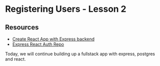 # Registering Users - Lesson 2

## Resources

* [Create React App with Express backend](https://daveceddia.com/create-react-app-express-backend/)
* [Express React Auth Repo](https://github.com/lizraeli/express_fullstack_auth_2)

Today, we will continue building up a fullstack app with express, postgres and react.
